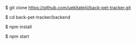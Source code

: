 $ git clone https://github.com/uekitateiji/back-pet-tracker.git

$ cd back-pet-tracker/backend

$ npm install

$ npm start
